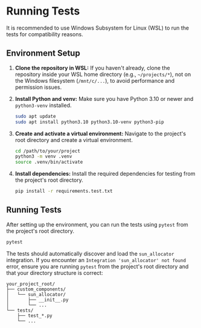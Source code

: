 # Running Tests

It is recommended to use Windows Subsystem for Linux (WSL) to run the tests for compatibility reasons.

## Environment Setup

1.  **Clone the repository in WSL:**
    If you haven't already, clone the repository inside your WSL home directory (e.g., `~/projects/*`), not on the Windows filesystem (`/mnt/c/...`), to avoid performance and permission issues.

2.  **Install Python and venv:**
    Make sure you have Python 3.10 or newer and `python3-venv` installed.
    ```bash
    sudo apt update
    sudo apt install python3.10 python3.10-venv python3-pip
    ```

3.  **Create and activate a virtual environment:**
    Navigate to the project's root directory and create a virtual environment.
    ```bash
    cd /path/to/your/project
    python3 -m venv .venv
    source .venv/bin/activate
    ```

4.  **Install dependencies:**
    Install the required dependencies for testing from the project's root directory.
    ```bash
    pip install -r requirements.test.txt
    ```

## Running Tests

After setting up the environment, you can run the tests using `pytest` from the project's root directory.

```bash
pytest
```

The tests should automatically discover and load the `sun_allocator` integration. If you encounter an `Integration 'sun_allocator' not found` error, ensure you are running `pytest` from the project's root directory and that your directory structure is correct:

```
your_project_root/
├── custom_components/
│   └── sun_allocator/
│       ├── __init__.py
│       └── ...
└── tests/
    ├── test_*.py
    └── ...
```
